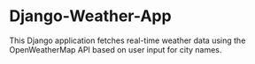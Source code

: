 # Django-Weather-App
This Django application fetches real-time weather data using the OpenWeatherMap API based on user input for city names.
